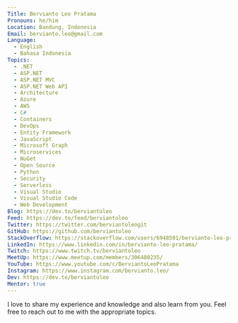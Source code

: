```yaml
---
Title: Bervianto Leo Pratama
Pronouns: he/him
Location: Bandung, Indonesia
Email: bervianto.leo@gmail.com
Language:
  - English
  - Bahasa Indonesia
Topics:
  - .NET
  - ASP.NET
  - ASP.NET MVC
  - ASP.NET Web API
  - Architecture
  - Azure
  - AWS
  - C#
  - Containers
  - DevOps
  - Entity Framework
  - JavaScript
  - Microsoft Graph
  - Microservices
  - NuGet
  - Open Source
  - Python
  - Security
  - Serverless
  - Visual Studio
  - Visual Studio Code
  - Web Development
Blog: https://dev.to/berviantoleo
Feed: https://dev.to/feed/berviantoleo
Twitter: https://twitter.com/berviantoleogit
GitHub: https://github.com/berviantoleo
StackOverflow: https://stackoverflow.com/users/6948591/bervianto-leo-pratama
LinkedIn: https://www.linkedin.com/in/bervianto-leo-pratama/
Twitch: https://www.twitch.tv/berviantoleo
MeetUp: https://www.meetup.com/members/306480235/
YouTube: https://www.youtube.com/c/BerviantoLeoPratama
Instagram: https://www.instagram.com/bervianto.leo/
Dev: https://dev.to/berviantoleo
Mentor: true
---
```

I love to share my experience and knowledge and also learn from you. Feel free to reach out to me with the appropriate topics.
